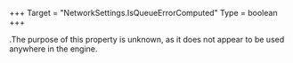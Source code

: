 +++
Target = "NetworkSettings.IsQueueErrorComputed"
Type = boolean
+++

.The purpose of this property is unknown, as it does not appear to be used anywhere in the engine.